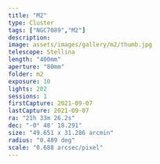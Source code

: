 ```yaml
---
title: "M2"
type: Cluster
tags: ["NGC7089","M2"]
description:
image: assets/images/gallery/m2/thumb.jpg
telescope: Stellina
length: "400mm"
aperture: "80mm"
folder: m2
exposure: 10
lights: 202
sessions: 1
firstCapture: 2021-09-07 
lastCapture: 2021-09-07
ra: "21h 33m 26.2s"
dec: "-0° 48' 18.291"
size: "49.651 x 31.286 arcmin"
radius: "0.489 deg"
scale: "0.688 arcsec/pixel"
---
```

